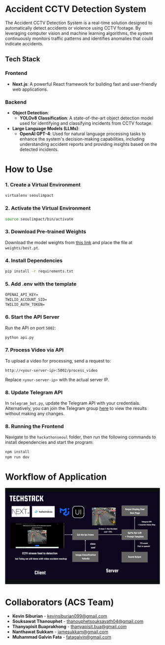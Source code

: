 # Accident CCTV Detection System

The Accident CCTV Detection System is a real-time solution designed to automatically detect accidents or violence using CCTV footage. By leveraging computer vision and machine learning algorithms, the system continuously monitors traffic patterns and identifies anomalies that could indicate accidents.

## Tech Stack

### Frontend
- **Next.js**: A powerful React framework for building fast and user-friendly web applications.

### Backend
- **Object Detection**:
  - **YOLOv8 Classification**: A state-of-the-art object detection model used for identifying and classifying incidents from CCTV footage.
- **Large Language Models (LLMs)**:
  - **OpenAI GPT-4**: Used for natural language processing tasks to enhance the system's decision-making capabilities, including understanding accident reports and providing insights based on the detected incidents.



# How to Use

### 1. Create a Virtual Environment
```bash
virtualenv seoulimpact
```

### 2. Activate the Virtual Environment
```bash
source seoulimpact/bin/activate
```

### 3. Download Pre-trained Weights
Download the model weights from [this link](https://drive.google.com/file/d/125SZzPj8fLLnOrbMqaaLEH3oYKN9q6sW/view?usp=sharing) and place the file at `weights/best.pt`.

### 4. Install Dependencies
```bash
pip install -r requirements.txt
```
### 5. Add .env with the template
```
OPENAI_API_KEY=
TWILIO_ACCOUNT_SID=
TWILIO_AUTH_TOKEN=

```

### 6. Start the API Server
Run the API on port `5002`:
```bash
python api.py
```

### 7. Process Video via API
To upload a video for processing, send a request to:
```
http://<your-server-ip>:5002/process_video
```

Replace `<your-server-ip>` with the actual server IP.

### 8. Update Telegram API

In `telegram_bot.py`, update the Telegram API with your credentials. Alternatively, you can join the Telegram group [here](https://web.telegram.org/k/#-4524627260) to view the results without making any changes.


### 8. Running the Frontend

Navigate to the `hackathonseoul` folder, then run the following commands to install dependencies and start the program:

```bash
npm install
npm run dev
```




# Workflow of Application

![Workflow](readme_img/techstack.png)






# Collaborators (ACS Team)

- **Kevin Siburian** - [kevinsiburian099@gmail.com](mailto:kevinsiburian099@gmail.com)
- **Souksawat Thanouphet** - [thanouphetsouksavath04@gmail.com](mailto:thanouphetsouksavath04@gmail.com)
- **Thanyapisit Buaprakhong** - [thanyapisit.bua@gmail.com](mailto:thanyapisit.bua@gmail.com)
- **Nanthawat Sukkam** - [jamesukkam@gmail.com](mailto:jamesukkam@gmail.com)
- **Muhammad Galvin Fata** - [fatagalvin@gmail.com](mailto:fatagalvin@gmail.com)
